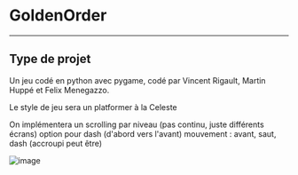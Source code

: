 # GoldenOrder
___
## Type de projet

Un jeu codé en python avec pygame, codé par Vincent Rigault, Martin Huppé et Felix Menegazzo.

Le style de jeu sera un platformer à la Celeste

On implémentera un scrolling par niveau (pas continu, juste différents écrans)
option pour dash (d'abord vers l'avant)
mouvement : avant, saut, dash (accroupi peut être)


![image](https://github.com/user-attachments/assets/0fda9560-3293-481c-a232-fafc81dfb451)
